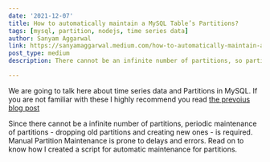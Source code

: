 ```yaml
---
date: '2021-12-07'
title: How to automatically maintain a MySQL Table’s Partitions?
tags: [mysql, partition, nodejs, time series data]
author: Sanyam Aggarwal
link: https://sanyamaggarwal.medium.com/how-to-automatically-maintain-a-mysql-tables-partitions-with-mysqlpartitionkeeper-f9923f973135
post_type: medium
description: There cannot be an infinite number of partitions, so partitioning comes with the overhead of maintenance. Manual Partition Maintenance is prone to ...

---
```


We are going to talk here about time series data and Partitions in MySQL. If you are not familiar with these I highly recommend you read [the prevoius blog post](http://localhost:1313/blog/mysql-reduce-query-time-2000x)

Since there cannot be a infinite number of partitions, periodic maintenance of partitions - dropping old partitions and creating new ones - is required. Manual Partition Maintenance is prone to delays and errors. Read on to know how I created a script for automatic maintenance for partitions. 